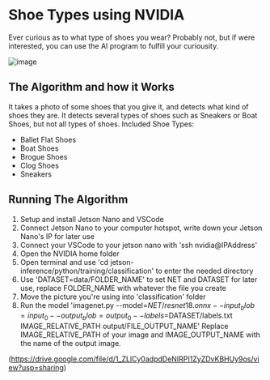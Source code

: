 # Shoe Types using NVIDIA

Ever curious as to what type of shoes you wear? Probably not, but if were interested, you can use the AI program to fulfill your curiousity.

![image](https://github.com/Aidan361/Shoes/assets/175229980/5f1c3837-93ed-4715-ac9e-ee9d39b89421)

## The Algorithm and how it Works

It takes a photo of some shoes that you give it, and detects what kind of shoes they are. It detects several types of shoes such as Sneakers or Boat Shoes, but not all types of shoes.
Included Shoe Types:
 - Ballet Flat Shoes
 - Boat Shoes
 - Brogue Shoes
 - Clog Shoes
 - Sneakers

## Running The Algorithm

1. Setup and install Jetson Nano and VSCode
2. Connect Jetson Nano to your computer hotspot, write down your Jetson Nano's IP for later use
3. Connect your VSCode to your jetson nano with 'ssh nvidia@IPAddress'
4. Open the NVIDIA home folder
5. Open terminal and use 'cd jetson-inference/python/training/classification' to enter the needed directory
6. Use 'DATASET=data/FOLDER_NAME' to set NET and DATASET for later use, replace FOLDER_NAME with whatever the file you create
7. Move the picture you're using into 'classification' folder
8. Run the model 'imagenet.py --model=$NET/resnet18.onnx --input_blob=input_0 --output_blob=output_0 --labels=$DATASET/labels.txt IMAGE_RELATIVE_PATH output/FILE_OUTPUT_NAME' Replace IMAGE_RELATIVE_PATH of your image and IMAGE_OUTPUT_NAME with the name of the output image.

(https://drive.google.com/file/d/1_ZLlCy0adpdDeNIRPI1ZyZDvKBHUy9os/view?usp=sharing)
